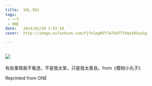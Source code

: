 ```yaml
---
title:	VOL.501
tags:
 - 一个
 - ONE
date:	2014/02/20 1:43:10
cover:	http://image.wufazhuce.com/FjfwlpgRVY7w7UdfTYdq4zDUya1g

---
```

![](http://image.wufazhuce.com/FjfwlpgRVY7w7UdfTYdq4zDUya1g)
---

有些事情我不看透，不是我太笨，只是我太善良。from《樱桃小丸子》
 
Reprinted from ONE
